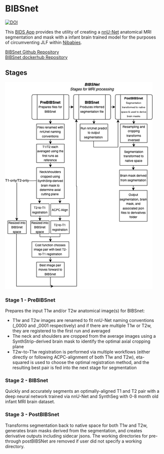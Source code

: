 # BIBSnet

[![DOI](https://zenodo.org/badge/DOI/10.5281/zenodo.7019701.svg)](https://doi.org/10.5281/zenodo.7019701)

This [BIDS App](https://bids-apps.neuroimaging.io/about/) provides the utility of creating a [nnU-Net](https://github.com/MIC-DKFZ/nnUNet) anatomical MRI segmentation and mask with a infant brain trained model for the purposes of circumventing JLF within [Nibabies](https://nibabies.readthedocs.io/en/latest/index.html). 

[BIBSnet Github Repository](https://github.com/DCAN-Labs/BIBSnet)<br>
[BIBSnet dockerhub Repository](https://hub.docker.com/repository/docker/dcanumn/bibsnet/)

## Stages
![BIBSnet - Stages for MRI Processing](BIBSNetWorkflowDiagram.drawio.png)

### Stage 1 - PreBIBSnet 
Prepares the input T1w and/or T2w anatomical image(s) for BIBSnet:
- T1w and T2w images are renamed to fit nnU-Net naming conventions (_0000 and _0001 respectively) and if there are multiple T1w or T2w, they are registered to the first run and averaged
- The neck and shoulders are cropped from the average images using a SynthStrip-derived brain mask to identify the optimal axial cropping plane
- T2w-to-T1w registration is performed via multiple workflows (either directly or following ACPC-alignment of both T1w and T2w), eta-squared is used to choose the optimal registration method, and the resulting best pair is fed into the next stage for segmentation

### Stage 2 - BIBSnet
Quickly and accurately segments an optimally-aligned T1 and T2 pair with a deep neural network trained via nnU-Net and SynthSeg with 0-8 month old infant MRI brain dataset.

### Stage 3 - PostBIBSnet
Transforms segmentation back to native space for both T1w and T2w, generates brain masks derived from the segmentation, and creates derivative outputs including sidecar jsons. The working directories for pre- through postBIBSNet are removed if user did not specify a working directory.
